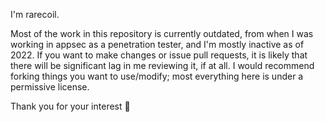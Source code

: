 I'm rarecoil.

Most of the work in this repository is currently outdated, from when I was working in appsec as a penetration tester, and I'm mostly inactive as of 2022. If you want to make changes or issue pull requests, it is likely that there will be significant lag in me reviewing it, if at all. I would recommend forking things you want to use/modify; most everything here is under a permissive license.

Thank you for your interest 🙏
